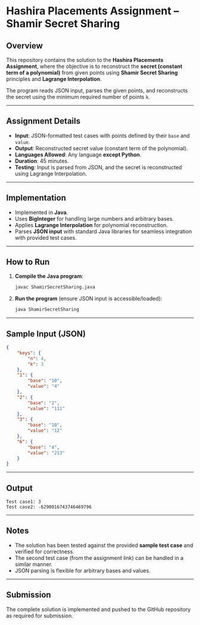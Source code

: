 # Hashira Placements Assignment – Shamir Secret Sharing

## Overview

This repository contains the solution to the **Hashira Placements Assignment**, where the objective is to reconstruct the **secret (constant term of a polynomial)** from given points using **Shamir Secret Sharing** principles and **Lagrange Interpolation**.

The program reads JSON input, parses the given points, and reconstructs the secret using the minimum required number of points `k`.

---

## Assignment Details

* **Input**: JSON-formatted test cases with points defined by their `base` and `value`.
* **Output**: Reconstructed secret value (constant term of the polynomial).
* **Languages Allowed**: Any language **except Python**.
* **Duration**: 45 minutes.
* **Testing**: Input is parsed from JSON, and the secret is reconstructed using Lagrange Interpolation.

---

## Implementation

* Implemented in **Java**.
* Uses **BigInteger** for handling large numbers and arbitrary bases.
* Applies **Lagrange Interpolation** for polynomial reconstruction.
* Parses **JSON input** with standard Java libraries for seamless integration with provided test cases.

---

## How to Run

1. **Compile the Java program**:

   ```bash
   javac ShamirSecretSharing.java
   ```

2. **Run the program** (ensure JSON input is accessible/loaded):

   ```bash
   java ShamirSecretSharing
   ```

---

## Sample Input (JSON)

```json
{
    "keys": {
        "n": 4,
        "k": 3
    },
    "1": {
        "base": "10",
        "value": "4"
    },
    "2": {
        "base": "2",
        "value": "111"
    },
    "3": {
        "base": "10",
        "value": "12"
    },
    "6": {
        "base": "4",
        "value": "213"
    }
}
```

---

## Output

```
Test case1: 3
Test case2: -6290016743746469796
```

---

## Notes

* The solution has been tested against the provided **sample test case** and verified for correctness.
* The second test case (from the assignment link) can be handled in a similar manner.
* JSON parsing is flexible for arbitrary bases and values.

---

## Submission

The complete solution is implemented and pushed to the GitHub repository as required for submission.

